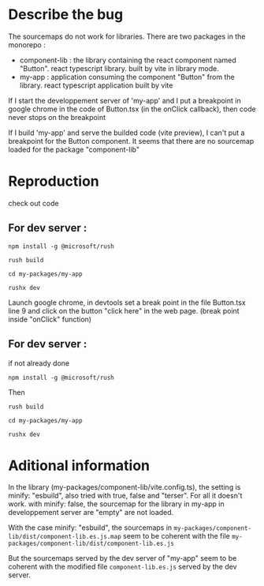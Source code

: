 # Describe the bug

The sourcemaps do not work for libraries.
There are two packages in the monorepo :

- component-lib : the library containing the react component named "Button". react typescript library. built by vite in library mode.
- my-app : application consuming the component "Button" from the library. react typescript application built by vite

If I start the developpement server of 'my-app' and I put a breakpoint in google chrome in the code of Button.tsx (in the onClick callback), then code never stops on the breakpoint

If I build 'my-app' and serve the builded code (vite preview), I can't put a breakpoint for the Button component. It seems that there are no sourcemap loaded for the package "component-lib"

# Reproduction

check out code

## For dev server :

```shell
npm install -g @microsoft/rush

rush build

cd my-packages/my-app

rushx dev
```

Launch google chrome, in devtools set a break point in the file Button.tsx line 9 and click on the button "click here" in the web page. (break point inside "onClick" function)

## For dev server :

if not already done

```shell
npm install -g @microsoft/rush
```

Then

```shell
rush build

cd my-packages/my-app

rushx dev
```

# Aditional information

In the library (my-packages/component-lib/vite.config.ts),
the setting is minify: "esbuild", also tried with true, false and "terser". For all it doesn't work.
with minify: false, the sourcemap for the library in my-app in developpement server are "empty" are not loaded.

With the case minify: "esbuild",
the sourcemaps in
`my-packages/component-lib/dist/component-lib.es.js.map` seem to be coherent with the file `my-packages/component-lib/dist/component-lib.es.js`

But the sourcemaps served by the dev server of "my-app" seem to be coherent with the modified file `component-lib.es.js` served by the dev server.
